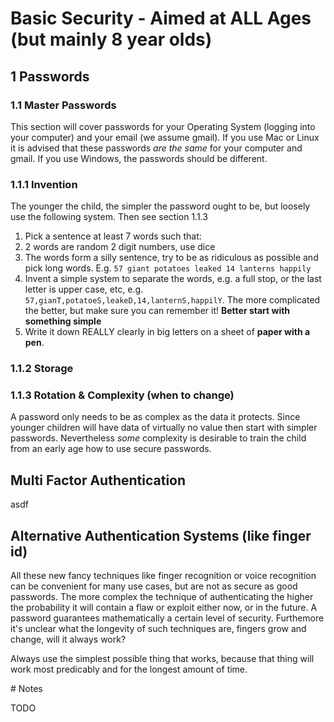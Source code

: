 
# Basic Security - Aimed at ALL Ages (but mainly 8 year olds)

## 1 Passwords

### 1.1 Master Passwords

This section will cover passwords for your Operating System (logging into your computer) and your email (we assume gmail). If you use Mac or Linux it is advised that these passwords _are the same_ for your computer and gmail. If you use Windows, the passwords should be different.

### 1.1.1 Invention

The younger the child, the simpler the password ought to be, but loosely use the following system. Then see section 1.1.3

1. Pick a sentence at least 7 words such that:
  1. 2 words are random 2 digit numbers, use dice
  2. The words form a silly sentence, try to be as ridiculous as possible and pick long words. E.g. `57 giant potatoes leaked 14 lanterns happily`
  3. Invent a simple system to separate the words, e.g. a full stop, or the last letter is upper case, etc, e.g. `57,gianT,potatoeS,leakeD,14,lanternS,happilY`. The more complicated the better, but make sure you can remember it!  **Better start with something simple**
2. Write it down REALLY clearly in big letters on a sheet of **paper with a pen**.

### 1.1.2 Storage



### 1.1.3 Rotation & Complexity (when to change)

A password only needs to be as complex as the data it protects.  Since younger children will have data of virtually no value then start with simpler passwords.  Nevertheless _some_ complexity is desirable to train the child from an early age how to use secure passwords.

## Multi Factor Authentication

asdf

## Alternative Authentication Systems (like finger id)

All these new fancy techniques like finger recognition or voice recognition can be convenient for many use cases, but are not as secure as good passwords.  The more complex the technique of authenticating the higher the probability it will contain a flaw or exploit either now, or in the future.  A password guarantees mathematically a certain level of security.  Furthemore it's unclear what the longevity of such techniques are, fingers grow and change, will it always work?

Always use the simplest possible thing that works, because that thing will work most predicably and for the longest amount of time.

# Notes

TODO
